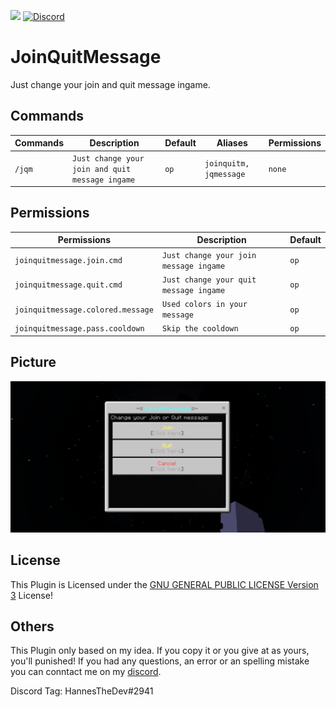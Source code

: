 [![](https://poggit.pmmp.io/shield.dl.total/JoinQuitMessage)](https://poggit.pmmp.io/p/JoinQuitMessage) [![Discord](https://img.shields.io/badge/chat-on%20discord-7289da.svg)](https://discord.gg/HVvQv2TxWs)

# JoinQuitMessage
Just change your join and quit message ingame.

## Commands
Commands | Description | Default | Aliases | Permissions
--------- | ------------------- | ------- | ---------- | -----------
``/jqm`` | ``Just change your join and quit message ingame`` | ``op`` | ``joinquitm, jqmessage`` | ``none``

## Permissions
Permissions | Description | Default
--------- | ------------------- | -------
``joinquitmessage.join.cmd`` | ``Just change your join message ingame`` | ``op``
``joinquitmessage.quit.cmd`` | ``Just change your quit message ingame`` | ``op``
``joinquitmessage.colored.message`` | ``Used colors in your message`` | ``op``
``joinquitmessage.pass.cooldown`` | ``Skip the cooldown`` | ``op``

## Picture
<img src="https://github.com/HannesTheDev/JoinQuitMessage/blob/main/joinquitmessage.png"></img> <br>

## License
This Plugin is Licensed under the [GNU GENERAL PUBLIC LICENSE Version 3](\LICENSE) License! 

## Others
This Plugin only based on my idea. If you copy it or you give at as yours, you'll punished!
If you had any questions, an error or an spelling mistake you can conntact me on my [discord](https://discord.gg/HVvQv2TxWs).

Discord Tag: HannesTheDev#2941
